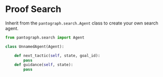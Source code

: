 # Proof Search

Inherit from the `pantograph.search.Agent` class to create your own search agent.
```python
from pantograph.search import Agent

class UnnamedAgent(Agent):

	def next_tactic(self, state, goal_id):
		pass
	def guidance(self, state):
		pass
```

